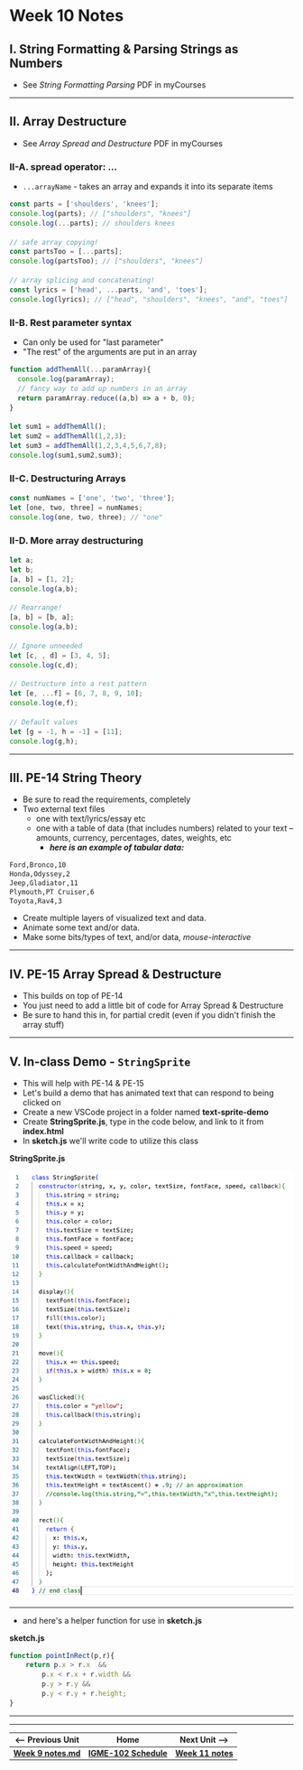 # Week 10 Notes

## I. String Formatting & Parsing Strings as Numbers
- See *String Formatting Parsing* PDF in myCourses

<hr>

## II. Array Destructure
- See *Array Spread and Destructure* PDF in myCourses

### II-A. spread operator: ...
- `...arrayName` - takes an array and expands it into its separate items

```js
const parts = ['shoulders', 'knees']; 
console.log(parts); // ["shoulders", "knees"] 
console.log(...parts); // shoulders knees 

// safe array copying!
const partsToo = [...parts];
console.log(partsToo); // ["shoulders", "knees"]

// array splicing and concatenating!
const lyrics = ['head', ...parts, 'and', 'toes'];
console.log(lyrics); // ["head", "shoulders", "knees", "and", "toes"]
```

### II-B. Rest parameter syntax
- Can only be used for "last parameter"
- "The rest" of the arguments are put in an array

```js
function addThemAll(...paramArray){
  console.log(paramArray);
  // fancy way to add up numbers in an array
  return paramArray.reduce((a,b) => a + b, 0);
}

let sum1 = addThemAll();
let sum2 = addThemAll(1,2,3);
let sum3 = addThemAll(1,2,3,4,5,6,7,8);
console.log(sum1,sum2,sum3);
```

### II-C. Destructuring Arrays

```js
const numNames = ['one', 'two', 'three'];
let [one, two, three] = numNames; 
console.log(one, two, three); // "one"
```

### II-D. More array destructuring

```js
let a;
let b;
[a, b] = [1, 2];
console.log(a,b);

// Rearrange!
[a, b] = [b, a];
console.log(a,b);

// Ignore unneeded
let [c, , d] = [3, 4, 5];
console.log(c,d);

// Destructure into a rest pattern
let [e, ...f] = [6, 7, 8, 9, 10];
console.log(e,f);

// Default values
let [g = -1, h = -1] = [11];
console.log(g,h);
```

<hr>

## III. PE-14 String Theory
- Be sure to read the requirements, completely
- Two external text files
  - one with text/lyrics/essay etc
  - one with a table of data (that includes numbers) related to your text – amounts, currency, percentages, dates, weights, etc
    - ***here is an example of tabular data:***

```
Ford,Bronco,10
Honda,Odyssey,2
Jeep,Gladiator,11
Plymouth,PT Cruiser,6
Toyota,Rav4,3
```

- Create multiple layers of visualized text and data.
- Animate some text and/or data.
- Make some bits/types of text, and/or data, *mouse-interactive*

<hr>

## IV. PE-15 Array Spread & Destructure
- This builds on top of PE-14 
- You just need to add a little bit of code for Array Spread & Destructure
- Be sure to hand this in, for partial credit (even if you didn't finish the array stuff)

<hr>

## V. In-class Demo - `StringSprite`
- This will help with PE-14 & PE-15
- Let's build a demo that has animated text that can respond to being clicked on
- Create a new VSCode project in a folder named **text-sprite-demo**
- Create **StringSprite.js**, type in the code below, and link to it from **index.html**
- In **sketch.js** we'll write code to utilize this class

**StringSprite.js**

![screenshot](./_images/stringsprite.png)

<hr>

 - and here's a helper function for use in **sketch.js**

**sketch.js**

```js
function pointInRect(p,r){
	return p.x > r.x  && 
		p.x < r.x + r.width &&
		p.y > r.y && 
		p.y < r.y + r.height;
}
```

<hr><hr>

| <-- Previous Unit | Home | Next Unit -->
| --- | --- | --- 
| [**Week 9 notes.md**](09.md)     |  [**IGME-102 Schedule**](../schedule.md) | [**Week 11 notes**](11.md)
